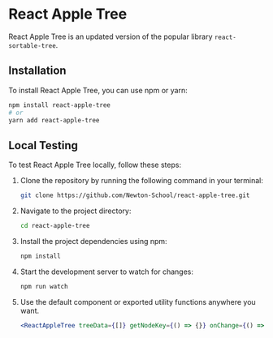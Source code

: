 # React Apple Tree

React Apple Tree is an updated version of the popular library `react-sortable-tree`.

## Installation

To install React Apple Tree, you can use npm or yarn:

```bash
npm install react-apple-tree
# or
yarn add react-apple-tree
```

## Local Testing

To test React Apple Tree locally, follow these steps:

1. Clone the repository by running the following command in your terminal:

   ```bash
   git clone https://github.com/Newton-School/react-apple-tree.git
   ```

2. Navigate to the project directory:

   ```bash
   cd react-apple-tree
   ```

3. Install the project dependencies using npm:

   ```bash
   npm install
   ```

4. Start the development server to watch for changes:

   ```bash
   npm run watch
   ```

5. Use the default component or exported utility functions anywhere you want.

   ```jsx
   <ReactAppleTree treeData={[]} getNodeKey={() => {}} onChange={() => {}} />
   ```
